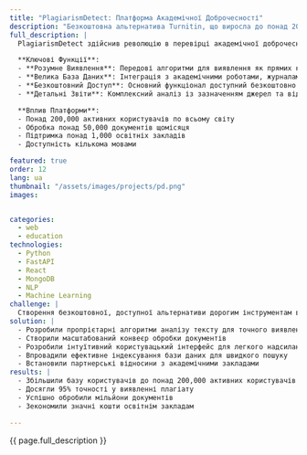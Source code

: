 ```yaml
---
title: "PlagiarismDetect: Платформа Академічної Доброчесності"
description: "Безкоштовна альтернатива Turnitin, що виросла до понад 200,000 користувачів по всьому світу"
full_description: |
  PlagiarismDetect здійснив революцію в перевірці академічної доброчесності, надавши безкоштовну, потужну альтернативу дорогим рішенням на кшталт Turnitin. Платформа поєднує передові алгоритми аналізу тексту з великою базою документів для забезпечення точного виявлення плагіату для студентів, викладачів та навчальних закладів по всьому світу.

  **Ключові Функції**:
  - **Розумне Виявлення**: Передові алгоритми для виявлення як прямих копій, так і перефразованого контенту
  - **Велика База Даних**: Інтеграція з академічними роботами, журналами та веб-контентом
  - **Безкоштовний Доступ**: Основний функціонал доступний безкоштовно для підтримки академічної доброчесності
  - **Детальні Звіти**: Комплексний аналіз із зазначенням джерел та відсотків схожості

  **Вплив Платформи**:
  - Понад 200,000 активних користувачів по всьому світу
  - Обробка понад 50,000 документів щомісяця
  - Підтримка понад 1,000 освітніх закладів
  - Доступність кількома мовами

featured: true
order: 12
lang: ua
thumbnail: "/assets/images/projects/pd.png"
images:


categories:
  - web
  - education
technologies:
  - Python
  - FastAPI
  - React
  - MongoDB
  - NLP
  - Machine Learning
challenge: |
  Створення безкоштовної, доступної альтернативи дорогим інструментам виявлення плагіату при збереженні високої точності та обробці великого обсягу документів. Ключові завдання включали створення великої бази даних, розробку ефективних алгоритмів аналізу тексту та масштабування інфраструктури для підтримки швидкого зростання користувачів.
solution: |
  - Розробили пропрієтарні алгоритми аналізу тексту для точного виявлення
  - Створили масштабований конвеєр обробки документів
  - Розробили інтуїтивний користувацький інтерфейс для легкого надсилання документів
  - Впровадили ефективне індексування бази даних для швидкого пошуку
  - Встановили партнерські відносини з академічними закладами
results: |
  - Збільшили базу користувачів до понад 200,000 активних користувачів
  - Досягли 95% точності у виявленні плагіату
  - Успішно обробили мільйони документів
  - Зекономили значні кошти освітнім закладам

---
```


{{ page.full_description }}